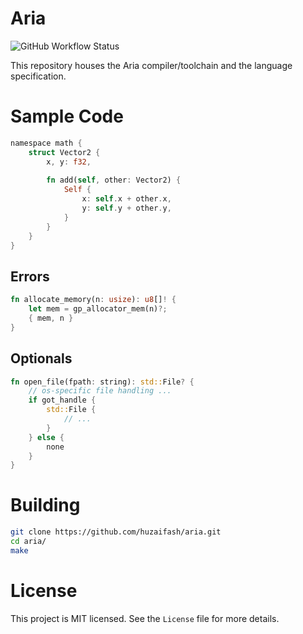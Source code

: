 # Aria

![GitHub Workflow Status](https://img.shields.io/github/workflow/status/huzaifash/aria/build?style=plastic)

This repository houses the Aria compiler/toolchain and the language specification. 

# Sample Code 

```rust
namespace math {
	struct Vector2 {
		x, y: f32,
	
		fn add(self, other: Vector2) {
			Self {
				x: self.x + other.x,
				y: self.y + other.y,
			}
		}
	}
}
```

## Errors

```rust
fn allocate_memory(n: usize): u8[]! {
	let mem = gp_allocator_mem(n)?;
	{ mem, n }
}
```

## Optionals

```rust
fn open_file(fpath: string): std::File? {
	// os-specific file handling ...
	if got_handle {
		std::File {
			// ...
		}
	} else {
		none
	}
}
```

# Building

```sh
git clone https://github.com/huzaifash/aria.git
cd aria/
make
```

License
=======

This project is MIT licensed. See the `License` file 
for more details.
